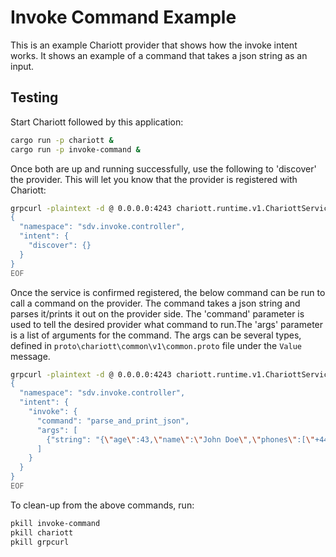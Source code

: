 # Invoke Command Example

This is an example Chariott provider that shows how the invoke intent works.
It shows an example of a command that takes a json string as an input.

## Testing

Start Chariott followed by this application:

```bash
cargo run -p chariott &
cargo run -p invoke-command &
```

Once both are up and running successfully, use the following to 'discover'
the provider. This will let you know that the provider is registered with Chariott:

```bash
grpcurl -plaintext -d @ 0.0.0.0:4243 chariott.runtime.v1.ChariottService/Fulfill <<EOF
{
  "namespace": "sdv.invoke.controller",
  "intent": {
    "discover": {}
  }
}
EOF
```

Once the service is confirmed registered, the below command can be run to call a command
on the provider. The command takes a json string and parses it/prints it out on the provider side.
The 'command' parameter is used to tell the desired provider what command to run.The 'args'
parameter is a list of arguments for the command. The args can be several types, defined 
in `proto\chariott\common\v1\common.proto` file under the `Value` message.

```bash
grpcurl -plaintext -d @ 0.0.0.0:4243 chariott.runtime.v1.ChariottService/Fulfill <<EOF
{
  "namespace": "sdv.invoke.controller",
  "intent": {
    "invoke": {
      "command": "parse_and_print_json",
      "args": [
        {"string": "{\"age\":43,\"name\":\"John Doe\",\"phones\":[\"+44 1234567\",\"+44 2345678\"]}"}
      ]
    }
  }
}
EOF
```

To clean-up from the above commands, run:

```bash
pkill invoke-command
pkill chariott
pkill grpcurl
```
